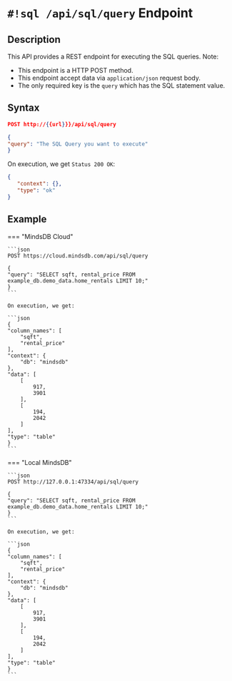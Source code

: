 # `#!sql /api/sql/query` Endpoint

## Description

This API provides a REST endpoint for executing the SQL queries. Note:

* This endpoint is a HTTP POST method.
* This endpoint accept data via `application/json` request body. 
* The only required key is the `query` which has the SQL statement value.

## Syntax


```json
POST http://{{url}}}/api/sql/query

{
"query": "The SQL Query you want to execute"
}
```

On execution, we get `Status 200 OK`:

```json
{
   "context": {},
   "type": "ok"
}
```

## Example


=== "MindsDB Cloud"

    ```json
    POST https://cloud.mindsdb.com/api/sql/query

    {
    "query": "SELECT sqft, rental_price FROM example_db.demo_data.home_rentals LIMIT 10;"
    }
    ```

    On execution, we get:

    ```json
    {
    "column_names": [
        "sqft",
        "rental_price"
    ],
    "context": {
        "db": "mindsdb"
    },
    "data": [
        [
            917,
            3901
        ],
        [
            194,
            2042
        ]
    ],
    "type": "table"
    }
    ```

=== "Local MindsDB"

    ```json    
    POST http://127.0.0.1:47334/api/sql/query

    {
    "query": "SELECT sqft, rental_price FROM example_db.demo_data.home_rentals LIMIT 10;"
    }
    ```

    On execution, we get:

    ```json
    {
    "column_names": [
        "sqft",
        "rental_price"
    ],
    "context": {
        "db": "mindsdb"
    },
    "data": [
        [
            917,
            3901
        ],
        [
            194,
            2042
        ]
    ],
    "type": "table"
    }
    ```